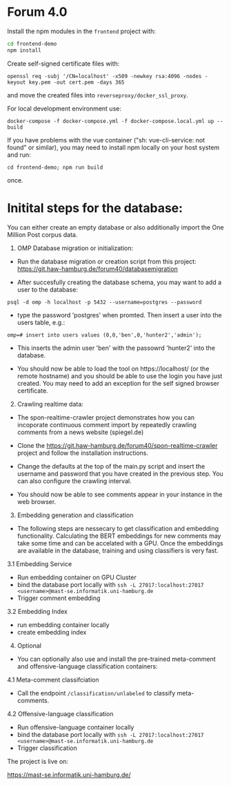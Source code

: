 # Forum 4.0

Install the npm modules in the `frontend` project with:

```bash
cd frontend-demo
npm install
```

Create self-signed certificate files with:

```openssl req -subj '/CN=localhost' -x509 -newkey rsa:4096 -nodes -keyout key.pem -out cert.pem -days 365```

and move the created files into `reverseproxy/docker_ssl_proxy`.

For local development environment use:

`docker-compose -f docker-compose.yml -f docker-compose.local.yml up --build`

If you have problems with the vue container ("sh: vue-cli-service: not found" or similar), you may need to install npm locally on your host system and run:

```cd frontend-demo; npm run build```

once.

# Initital steps for the database:

You can either create an empty database or also additionally import the One Million Post corpus data.

1. OMP Database migration or initialization:
- Run the database migration or creation script from this project: https://git.haw-hamburg.de/forum40/databasemigration

- After succesfully creating the database schema, you may want to add a user to the database:

```psql -d omp -h localhost -p 5432 --username=postgres --password ```

- type the password 'postgres' when promted. Then insert a user into the users table, e.g.:

```omp=# insert into users values (0,0,'ben',0,'hunter2','admin');```

- This inserts the admin user 'ben' with the passowrd 'hunter2' into the database.

- You should now be able to load the tool on https://localhost/ (or the remote hostname) and you should be able to use the login you have just created. You may need to add an exception for the self signed browser certificate.

2. Crawling realtime data:

- The spon-realtime-crawler project demonstrates how you can incoporate continuous comment import by repeatedly crawling comments from a news website (spiegel.de)

- Clone the https://git.haw-hamburg.de/forum40/spon-realtime-crawler project and follow the installation instructions.

- Change the defaults at the top of the main.py script and insert the username and password that you have created in the previous step. You can also configure the crawling interval.

- You should now be able to see comments appear in your instance in the web browser.

3. Embedding generation and classification

- The following steps are nessecary to get classification and embedding functionality. Calculating the BERT embeddings for new comments may take some time and can be accelated with a GPU. Once the embeddings are available in the database, training and using classifiers is very fast.

3.1 Embedding Service
- Run embedding container on GPU Cluster
- bind the database port locally with `ssh -L 27017:localhost:27017 <username>@mast-se.informatik.uni-hamburg.de`
- Trigger comment embedding

3.2 Embedding Index
- run embedding container locally
- create embedding index

4. Optional

- You can optionally also use and install the pre-trained meta-comment and offensive-language classification containers:

4.1 Meta-comment classifciation
- Call the endpoint `/classification/unlabeled` to classify meta-comments.

4.2 Offensive-language classification
- Run offensive-language container locally
- bind the database port locally with `ssh -L 27017:localhost:27017 <username>@mast-se.informatik.uni-hamburg.de`
- Trigger classification

The project is live on:

https://mast-se.informatik.uni-hamburg.de/